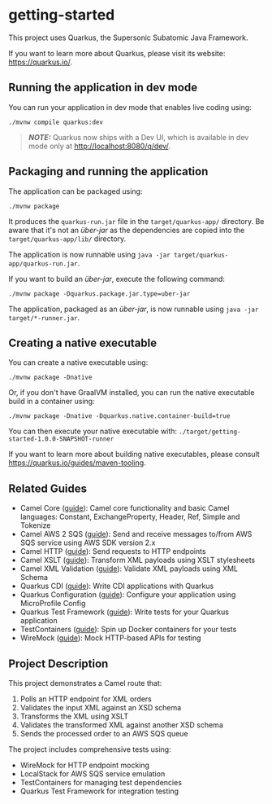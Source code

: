 # getting-started

This project uses Quarkus, the Supersonic Subatomic Java Framework.

If you want to learn more about Quarkus, please visit its website: <https://quarkus.io/>.

## Running the application in dev mode

You can run your application in dev mode that enables live coding using:

```shell script
./mvnw compile quarkus:dev
```

> **_NOTE:_**  Quarkus now ships with a Dev UI, which is available in dev mode only at <http://localhost:8080/q/dev/>.

## Packaging and running the application

The application can be packaged using:

```shell script
./mvnw package
```

It produces the `quarkus-run.jar` file in the `target/quarkus-app/` directory.
Be aware that it's not an _über-jar_ as the dependencies are copied into the `target/quarkus-app/lib/` directory.

The application is now runnable using `java -jar target/quarkus-app/quarkus-run.jar`.

If you want to build an _über-jar_, execute the following command:

```shell script
./mvnw package -Dquarkus.package.jar.type=uber-jar
```

The application, packaged as an _über-jar_, is now runnable using `java -jar target/*-runner.jar`.

## Creating a native executable

You can create a native executable using:

```shell script
./mvnw package -Dnative
```

Or, if you don't have GraalVM installed, you can run the native executable build in a container using:

```shell script
./mvnw package -Dnative -Dquarkus.native.container-build=true
```

You can then execute your native executable with: `./target/getting-started-1.0.0-SNAPSHOT-runner`

If you want to learn more about building native executables, please consult <https://quarkus.io/guides/maven-tooling>.

## Related Guides

- Camel Core ([guide](https://camel.apache.org/camel-quarkus/latest/reference/extensions/core.html)): Camel core functionality and basic Camel languages: Constant, ExchangeProperty, Header, Ref, Simple and Tokenize
- Camel AWS 2 SQS ([guide](https://camel.apache.org/camel-quarkus/latest/reference/extensions/aws2-sqs.html)): Send and receive messages to/from AWS SQS service using AWS SDK version 2.x
- Camel HTTP ([guide](https://camel.apache.org/camel-quarkus/latest/reference/extensions/http.html)): Send requests to HTTP endpoints
- Camel XSLT ([guide](https://camel.apache.org/camel-quarkus/latest/reference/extensions/xslt.html)): Transform XML payloads using XSLT stylesheets
- Camel XML Validation ([guide](https://camel.apache.org/camel-quarkus/latest/reference/extensions/xml-validator.html)): Validate XML payloads using XML Schema
- Quarkus CDI ([guide](https://quarkus.io/guides/cdi-reference)): Write CDI applications with Quarkus
- Quarkus Configuration ([guide](https://quarkus.io/guides/config-reference)): Configure your application using MicroProfile Config
- Quarkus Test Framework ([guide](https://quarkus.io/guides/getting-started-testing)): Write tests for your Quarkus application
- TestContainers ([guide](https://quarkus.io/guides/dev-services)): Spin up Docker containers for your tests
- WireMock ([guide](https://wiremock.org/docs/getting-started/)): Mock HTTP-based APIs for testing

## Project Description

This project demonstrates a Camel route that:
1. Polls an HTTP endpoint for XML orders
2. Validates the input XML against an XSD schema
3. Transforms the XML using XSLT
4. Validates the transformed XML against another XSD schema
5. Sends the processed order to an AWS SQS queue

The project includes comprehensive tests using:
- WireMock for HTTP endpoint mocking
- LocalStack for AWS SQS service emulation
- TestContainers for managing test dependencies
- Quarkus Test Framework for integration testing
